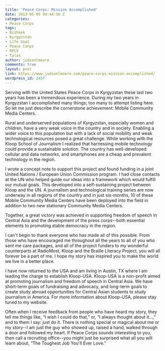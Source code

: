```yaml
---
title: 'Peace Corps: Mission Accomplished'
date: 2013-05-05 04:44:56 Z
categories:
- Peace Corps
tags:
- Bishkek
- Kyrgyzstan
- Life Goal
- Peace Corps
- RPCV
- Talas
author: judsonlmoore
comments: true
layout: post
link: https://www.judsonlmoore.com/peace-corps-mission-accomplished/
wordpress_id: 2457
---
```


Serving with the United States Peace Corps in Kyrgyzstan these last two years has been a tremendous experience. During my two years in Kyrgyzstan I accomplished many things; too many to attempt listing here. So let me just describe the cornerstone achievement: Mobile Community Media Centers.

Rural and underserved populations of Kyrgyzstan, especially women and children, have a very weak voice in the country and in society. Enabling a wider voice to this population but with a lack of social mobility and weak technological resources posed a great challenge. While working with the Kloop School of Journalism I realized that harnessing mobile technology could provide a sustainable solution. The country has well-developed cellular and data networks, and smartphones are a cheap and prevalent technology in the region.

I wrote a concept note to support this project and found funding in a joint United Nations / European Union Commission program. I had close contacts at the UN who helped guide our ideas into a framework which would fulfill our mutual goals. This developed into a self-sustaining project between Kloop and the UN. A journalism and technological training series are now underway in all regions of the country and in just six-months, 10 of these Mobile Community Media Centers have been deployed into the field in addition to two new stationary Community Media Centers.

Together, a great victory was achieved in supporting freedom of speech In Central Asia and the development of the press corps--both essential elements to promoting stable democracy in the region.

I can't begin to thank everyone who has made all of this possible. From those who have encouraged me throughout all the years to all of you who sent me care packages, and all of the project funders to my wonderful counterparts at RadioMost, Kloop and the Braille Literacy Project, you will all forever be a part of me. I hope my story has inspired you to make the world we live in a better place.

I have now returned to the USA and am living in Austin, TX where I am leading the charge to establish Kloop-USA. Kloop-USA is a non-profit aimed at promoting journalism and freedom of speech in Central Asia. We have short-term goals of fundraising and advocacy, and long-term goals to create study abroad opportunities for Central Asian students to study journalism in America. For more information about Kloop-USA, please stay tuned to my website.

Often when I receive feedback from people who have heard my story, they tell me things like, “I wish I could do that,” or, “I always thought about it...,” and to them I say: just do it. There is nothing special or magical about me or my story--I am just the guy who showed up, raised a hand, walked through a door and followed my heart. If Peace Corps sounds interesting to you, then call a recruiting office--you might just be surprised what all you will learn about, “The Toughest Job You'll Ever Love.”


